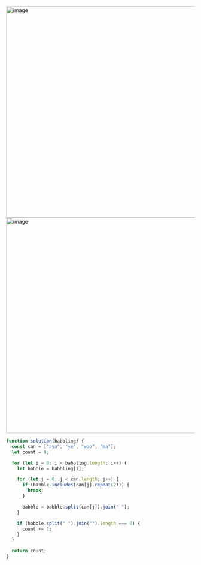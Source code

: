 <img width="564" alt="image" src="https://github.com/ssc9811/algorithm/assets/39263149/860305cb-8d18-4019-9655-9740d848d1a7">
<img width="575" alt="image" src="https://github.com/ssc9811/algorithm/assets/39263149/c0fcfe4c-7fa0-4f3e-9848-45afe69618cf">

```javascript
function solution(babbling) {
  const can = ["aya", "ye", "woo", "ma"];
  let count = 0;

  for (let i = 0; i < babbling.length; i++) {
    let babble = babbling[i];

    for (let j = 0; j < can.length; j++) {
      if (babble.includes(can[j].repeat(2))) {
        break;
      }

      babble = babble.split(can[j]).join(" ");
    }

    if (babble.split(" ").join("").length === 0) {
      count += 1;
    }
  }

  return count;
}
```
